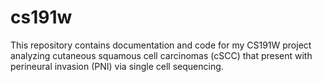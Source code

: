 # cs191w
This repository contains documentation and code for my CS191W project analyzing cutaneous squamous cell
carcinomas (cSCC) that present with perineural invasion (PNI) via single cell sequencing.
